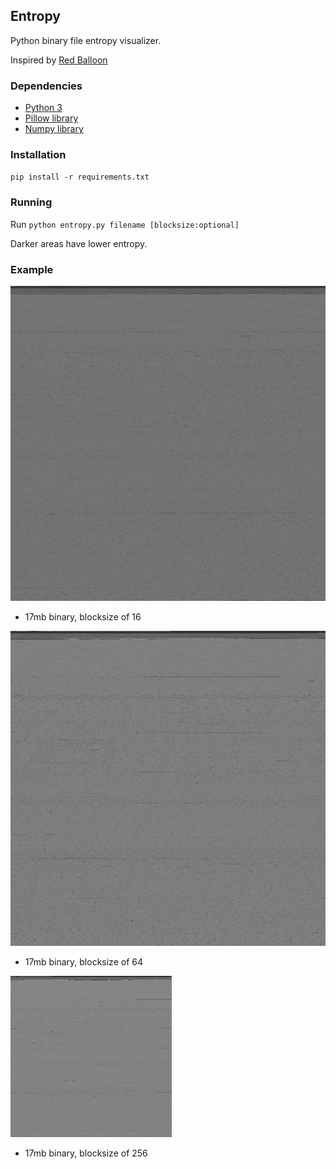 ## Entropy
Python binary file entropy visualizer.

Inspired by [Red Balloon](https://youtu.be/zvP2FEfOSsk?t=619)

### Dependencies
* [Python 3](https://python.org)
* [Pillow library](https://python-pillow.org/)
* [Numpy library](https://numpy.org)

### Installation
`pip install -r requirements.txt`

### Running
Run `python entropy.py filename [blocksize:optional]`

Darker areas have lower entropy.

### Example
![17MB binary, 16 blocksize](imgs/ex3.png)
- 17mb binary, blocksize of 16

![17MB binary, 64 blocksize](imgs/ex1.png)
- 17mb binary, blocksize of 64

![17MB binary, 256 blocksize](imgs/ex2.png)
- 17mb binary, blocksize of 256
